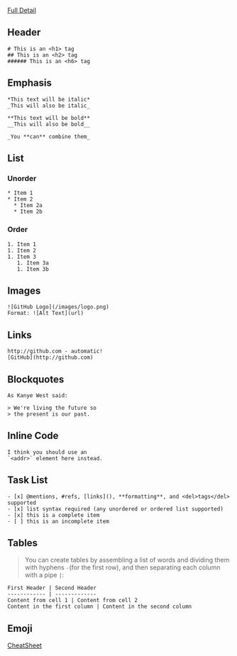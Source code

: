 [Full Detail](https://github.com/adam-p/markdown-here/wiki/Markdown-Cheatsheet)

## Header
```
# This is an <h1> tag
## This is an <h2> tag
###### This is an <h6> tag 
```
## Emphasis
```
*This text will be italic*
_This will also be italic_

**This text will be bold**
__This will also be bold__

_You **can** combine them_
```
## List
### Unorder
```
* Item 1
* Item 2
  * Item 2a
  * Item 2b
```
### Order
```
1. Item 1
1. Item 2
1. Item 3
   1. Item 3a
   1. Item 3b
```
## Images
```
![GitHub Logo](/images/logo.png)
Format: ![Alt Text](url)
```
## Links
```
http://github.com - automatic!
[GitHub](http://github.com)
```
## Blockquotes
```
As Kanye West said:

> We're living the future so
> the present is our past.
```
## Inline Code
```
I think you should use an
`<addr>` element here instead.
```
## Task List
```
- [x] @mentions, #refs, [links](), **formatting**, and <del>tags</del> supported
- [x] list syntax required (any unordered or ordered list supported)
- [x] this is a complete item
- [ ] this is an incomplete item
```
## Tables
> You can create tables by assembling a list of words and dividing them with hyphens `-`(for the first row), and then separating each column with a pipe `|`:
```
First Header | Second Header
------------ | -------------
Content from cell 1 | Content from cell 2
Content in the first column | Content in the second column
```

## Emoji

[CheatSheet](https://github.com/ikatyang/emoji-cheat-sheet/blob/master/README.md)
